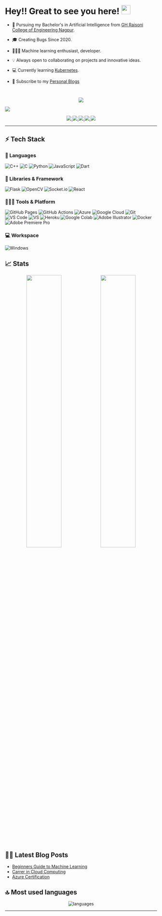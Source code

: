 # Hey!! Great to see you here! <img src="/src/wave.gif" width="30px" height="30px">


* 📖 Pursuing my Bachelor's in Artificial Intelligence from [GH Raisoni College of Engineering Nagpur](https://ghrce.raisoni.net/). 

* 🎓 Creating Bugs Since 2020. 

* 🧑🏻‍💻 Machine learning enthusiast, developer. 

* 💡 Always open to collaborating on projects and innovative ideas. 

* 💻 Currently learning [Kubernetes](https://kubernetes.io/).

* 📰 Subscribe to my [Personal Blogs](https://medium.com/@atharvamalode)

&nbsp;&nbsp;&nbsp;

<p align="center">
  <img src="https://readme-typing-svg.demolab.com?font=Fira+Code&pause=1000&random=false&width=435&lines=My+Name+is+Atharva%2C+;A+software+developer+;attempting+to+tackle+;real-world+problems+;+feel+free+to+connect+with+me">
</p> 

<a href="https://github.com/404"><img src="https://user-images.githubusercontent.com/73097560/115834477-dbab4500-a447-11eb-908a-139a6edaec5c.gif"></a>

<p align="center">
	<a href="https://www.linkedin.com/in/atharva-malode-074414206/">
		<img src="https://img.shields.io/badge/LinkedIn-0077B5?style=for-the-badge&logo=linkedin&logoColor=white" />
	</a>
	<a href="https://instagram.com/atharva_malode_?igshid=YmMyMTA2M2Y=">
		<img src="https://img.shields.io/badge/Instagram-%23E4405F.svg?style=for-the-badge&logo=Instagram&logoColor=white" />
	</a>
	<a href="https://medium.com/@atharvamalode">
		<img src="https://img.shields.io/badge/Medium-12100E?style=for-the-badge&logo=medium&logoColor=white" />
	</a>
        <a href="https://github.com/Atharva-Malode">
		<img src="https://img.shields.io/badge/github%20actions-%232671E5.svg?style=for-the-badge&logo=githubactions&logoColor=white" />
	</a>
        <a href="mailto:atharvamalode21@gmail.com">
		<img src="https://img.shields.io/badge/Gmail-D14836?style=for-the-badge&logo=gmail&logoColor=white" />
	</a>
</p>

---

## ⚡ Tech Stack

### 🚀 Languages

![C++](https://img.shields.io/badge/C%2B%2B-00599C?style=for-the-badge&logo=c%2B%2B&logoColor=white)
![C](https://img.shields.io/badge/C-00599C?style=for-the-badge&logo=c&logoColor=white)
![Python](https://img.shields.io/badge/Python-FFD43B?style=for-the-badge&logo=python&logoColor=306998)
![JavaScript](https://img.shields.io/badge/JavaScript-323330?style=for-the-badge&logo=javascript&logoColor=F7DF1E)
![Dart](https://img.shields.io/badge/dart-%230175C2.svg?style=for-the-badge&logo=dart&logoColor=white)

### 🧩 Libraries & Framework

![Flask](https://img.shields.io/badge/flask-%23000.svg?style=for-the-badge&logo=flask&logoColor=white)
![OpenCV](https://img.shields.io/badge/OpenCV-27338e?style=for-the-badge&logo=OpenCV&logoColor=white)
![Socket.io](https://img.shields.io/badge/Socket.io-010101?&style=for-the-badge&logo=Socket.io&logoColor=white)
![React](https://img.shields.io/badge/React-20232A?style=for-the-badge&logo=react&logoColor=61DAFB)

### 🧑🏻‍💻 Tools & Platform

![GitHub Pages](https://img.shields.io/badge/GitHub_Pages-100000?style=for-the-badge&logo=github&logoColor=white)
![GitHub Actions](https://img.shields.io/badge/GitHub_Actions-2088FF?style=for-the-badge&logo=github-actions&logoColor=white)
![Azure](https://img.shields.io/badge/azure-%230072C6.svg?style=for-the-badge&logo=microsoftazure&logoColor=white)
![Google Cloud](https://img.shields.io/badge/Google_Cloud-4285F4?style=for-the-badge&logo=google-cloud&logoColor=white)
![Git](https://img.shields.io/badge/Git-F05032?style=for-the-badge&logo=git&logoColor=white)
![VS Code](https://img.shields.io/badge/Visual_Studio_Code-0078D4?style=for-the-badge&logo=visual%20studio%20code&logoColor=white)
![VS](https://img.shields.io/badge/Visual_Studio-5C2D91?style=for-the-badge&logo=visual%20studio&logoColor=white)
![Heroku](https://img.shields.io/badge/Heroku-430098?style=for-the-badge&logo=heroku&logoColor=white)
![Google Colab](https://img.shields.io/badge/Colab-F9AB00?style=for-the-badge&logo=googlecolab&color=525252)
![Adobe Illustrator](https://img.shields.io/badge/Adobe%20Illustrator-FF9A00?style=for-the-badge&logo=adobe%20illustrator&logoColor=white)
![Docker](https://img.shields.io/badge/docker-%230db7ed.svg?style=for-the-badge&logo=docker&logoColor=white)
![Adobe Premiere Pro](https://img.shields.io/badge/Adobe%20Premiere%20Pro-9999FF.svg?style=for-the-badge&logo=Adobe%20Premiere%20Pro&logoColor=white)

### 💻 Workspace

![Windows](https://img.shields.io/badge/Windows-0078D6?style=for-the-badge&logo=windows&logoColor=white)

## 📈 Stats

<p align="center">
  <img width="48%" src="https://github-readme-stats.vercel.app/api?username=Atharva-Malode&show_icons=true&theme=radical" />
  <img width="48%" src="https://github-readme-streak-stats.herokuapp.com/?user=Atharva-Malode&hide_border=true&theme=radical" />
</p>

## ✍🏻 Latest Blog Posts

<!-- BLOG-POST-LIST:START -->
- [Beginners Guide to Machine Learning](https://medium.com/@atharvamalode/beginners-guide-to-machine-learning-f4faca874e3c)
- [Carrer in Cloud Computing](https://medium.com/@atharvamalode/introduction-to-cloud-computing-7a83b4d3bb91)
- [Azure Certification](https://medium.com/@atharvamalode/the-popularity-of-cloud-computing-is-growing-by-the-day-due-to-its-widespread-use-83600f693410)
<!-- BLOG-POST-LIST:END -->

## 🔝 Most used languages

<p align="center">
  <img alt="languages" src="https://github-readme-stats.vercel.app/api/top-langs/?username=Atharva-Malode&layout=compact&theme=radical" />
	
</p>

---





